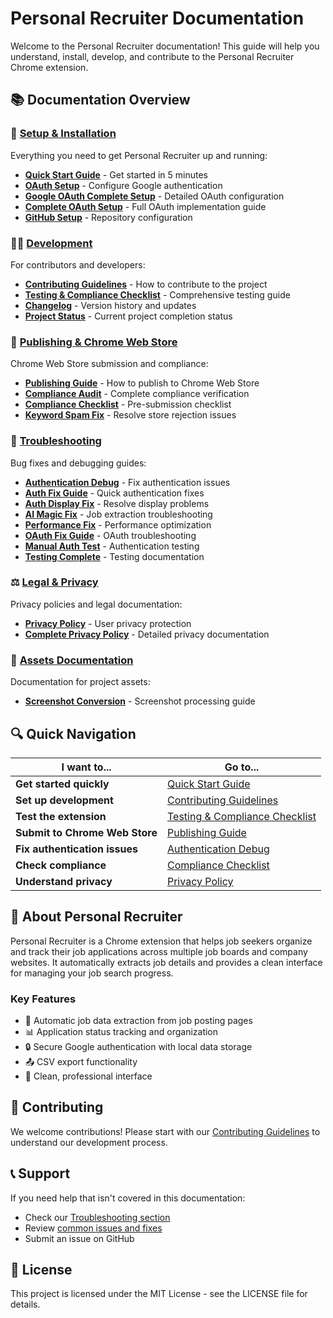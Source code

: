 # Personal Recruiter Documentation

Welcome to the Personal Recruiter documentation! This guide will help you understand, install, develop, and contribute to the Personal Recruiter Chrome extension.

## 📚 Documentation Overview

### 🚀 [Setup & Installation](setup/)
Everything you need to get Personal Recruiter up and running:
- **[Quick Start Guide](setup/QUICK_START.md)** - Get started in 5 minutes
- **[OAuth Setup](setup/OAUTH_SETUP.md)** - Configure Google authentication  
- **[Google OAuth Complete Setup](setup/GOOGLE_OAUTH_SETUP.md)** - Detailed OAuth configuration
- **[Complete OAuth Setup](setup/COMPLETE_OAUTH_SETUP.md)** - Full OAuth implementation guide
- **[GitHub Setup](setup/GITHUB_SETUP.md)** - Repository configuration

### 👩‍💻 [Development](development/)
For contributors and developers:
- **[Contributing Guidelines](development/CONTRIBUTING.md)** - How to contribute to the project
- **[Testing & Compliance Checklist](development/TESTING_COMPLIANCE_CHECKLIST.md)** - Comprehensive testing guide
- **[Changelog](development/CHANGELOG.md)** - Version history and updates
- **[Project Status](development/PROJECT_COMPLETE.md)** - Current project completion status

### 🚀 [Publishing & Chrome Web Store](publishing/)
Chrome Web Store submission and compliance:
- **[Publishing Guide](publishing/PUBLISHING_GUIDE.md)** - How to publish to Chrome Web Store
- **[Compliance Audit](publishing/COMPLETE_COMPLIANCE_AUDIT.md)** - Complete compliance verification
- **[Compliance Checklist](publishing/COMPLIANCE_CHECKLIST.md)** - Pre-submission checklist
- **[Keyword Spam Fix](publishing/KEYWORD_SPAM_FIX.md)** - Resolve store rejection issues

### 🔧 [Troubleshooting](troubleshooting/)
Bug fixes and debugging guides:
- **[Authentication Debug](troubleshooting/AUTH_DEBUG.md)** - Fix authentication issues
- **[Auth Fix Guide](troubleshooting/AUTH_FIX.md)** - Quick authentication fixes
- **[Auth Display Fix](troubleshooting/AUTH_DISPLAY_FIX.md)** - Resolve display problems
- **[AI Magic Fix](troubleshooting/AI_MAGIC_FIX.md)** - Job extraction troubleshooting
- **[Performance Fix](troubleshooting/PERFORMANCE_FIX.md)** - Performance optimization
- **[OAuth Fix Guide](troubleshooting/OAUTH_FIX_GUIDE.md)** - OAuth troubleshooting
- **[Manual Auth Test](troubleshooting/MANUAL_AUTH_TEST.md)** - Authentication testing
- **[Testing Complete](troubleshooting/TESTING_COMPLETE.md)** - Testing documentation

### ⚖️ [Legal & Privacy](legal/)
Privacy policies and legal documentation:
- **[Privacy Policy](legal/PRIVACY_POLICY.md)** - User privacy protection
- **[Complete Privacy Policy](legal/PRIVACY_POLICY_COMPLETE.md)** - Detailed privacy documentation

### 🎨 [Assets Documentation](assets/)
Documentation for project assets:
- **[Screenshot Conversion](assets/screenshots/SCREENSHOT_CONVERSION_COMPLETE.md)** - Screenshot processing guide

## 🔍 Quick Navigation

| I want to... | Go to... |
|---------------|----------|
| **Get started quickly** | [Quick Start Guide](setup/QUICK_START.md) |
| **Set up development** | [Contributing Guidelines](development/CONTRIBUTING.md) |
| **Test the extension** | [Testing & Compliance Checklist](development/TESTING_COMPLIANCE_CHECKLIST.md) |
| **Submit to Chrome Web Store** | [Publishing Guide](publishing/PUBLISHING_GUIDE.md) |
| **Fix authentication issues** | [Authentication Debug](troubleshooting/AUTH_DEBUG.md) |
| **Check compliance** | [Compliance Checklist](publishing/COMPLIANCE_CHECKLIST.md) |
| **Understand privacy** | [Privacy Policy](legal/PRIVACY_POLICY.md) |

## 📖 About Personal Recruiter

Personal Recruiter is a Chrome extension that helps job seekers organize and track their job applications across multiple job boards and company websites. It automatically extracts job details and provides a clean interface for managing your job search progress.

### Key Features
- 🎯 Automatic job data extraction from job posting pages
- 📊 Application status tracking and organization
- 🔒 Secure Google authentication with local data storage
- 📤 CSV export functionality
- 🎨 Clean, professional interface

## 🤝 Contributing

We welcome contributions! Please start with our [Contributing Guidelines](development/CONTRIBUTING.md) to understand our development process.

## 📞 Support

If you need help that isn't covered in this documentation:
- Check our [Troubleshooting section](troubleshooting/)
- Review [common issues and fixes](troubleshooting/AUTH_DEBUG.md)
- Submit an issue on GitHub

## 📄 License

This project is licensed under the MIT License - see the LICENSE file for details.
